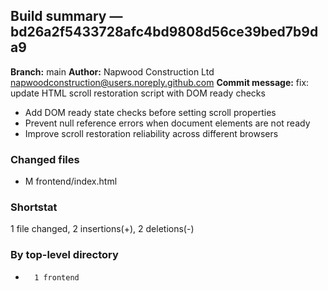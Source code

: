 ## Build summary — bd26a2f5433728afc4bd9808d56ce39bed7b9da9

**Branch:** main **Author:** Napwood Construction Ltd <napwoodconstruction@users.noreply.github.com>
**Commit message:** fix: update HTML scroll restoration script with DOM ready checks

- Add DOM ready state checks before setting scroll properties
- Prevent null reference errors when document elements are not ready
- Improve scroll restoration reliability across different browsers

### Changed files

- M frontend/index.html

### Shortstat

1 file changed, 2 insertions(+), 2 deletions(-)

### By top-level directory

-       1 frontend
